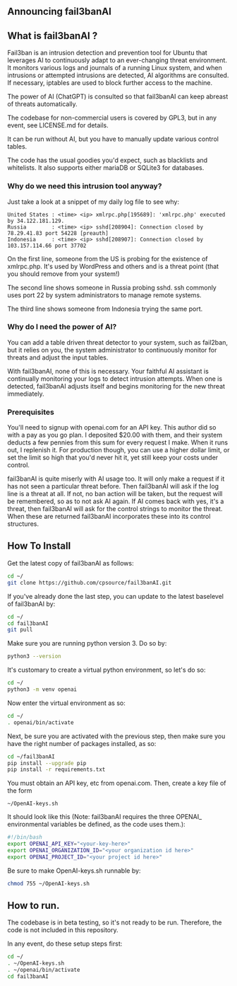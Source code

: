 ## Announcing fail3banAI

## What is fail3banAI ?

Fail3ban is an intrusion detection and prevention tool for Ubuntu that leverages AI to continuously adapt to an ever-changing threat environment. It monitors various logs and journals of a running Linux system, and when intrusions or attempted intrusions are detected, AI algorithms are consulted. If necessary, iptables are used to block further access to the machine.

The power of AI (ChatGPT) is consulted so that fail3banAI can keep abreast of threats automatically.

The codebase for non-commercial users is covered by GPL3, but in any event, see LICENSE.md for details.

It can be run without AI, but you have to manually update various control tables.

The code has the usual goodies you'd expect, such as blacklists and whitelists. It also supports
either mariaDB or SQLite3 for databases.

### Why do we need this intrusion tool anyway?

Just take a look at a snippet of my daily log file to see why:

```
United States : <time> <ip> xmlrpc.php[195689]: 'xmlrpc.php' executed by 34.122.181.129.
Russia        : <time> <ip> sshd[208904]: Connection closed by 78.29.41.83 port 54228 [preauth]
Indonesia     : <time> <ip> sshd[208907]: Connection closed by 103.157.114.66 port 37702
```

On the first line, someone from the US is probing for the existence of xmlrpc.php. It's used by WordPress
and others and is a threat point (that you should remove from your system!)

The second line shows someone in Russia probing sshd. ssh commonly uses port 22 by system administrators
to manage remote systems.

The third line shows someone from Indonesia trying the same port.

### Why do I need the power of AI?

You can add a table driven threat detector to your system, such as fail2ban, but it relies on
you, the system administrator to continuously monitor for threats and adjust the input tables.

With fail3banAI, none of this is necessary. Your faithful AI assistant is continually monitoring
your logs to detect intrusion attempts. When one is detected, fail3banAI adjusts itself and
begins monitoring for the new threat immediately.

### Prerequisites

You'll need to signup with openai.com for an API key. This author did so with a pay as you go plan. I deposited
$20.00 with them, and their system deducts a few pennies from this sum for every request I make.
When it runs out, I replenish it. For production though, you can use a higher dollar limit, or set the limit so high that you'd never hit it, yet still keep your costs under control.

fail3banAI is quite miserly with AI usage too. It will only make a request if it has not seen a particular threat
before. Then fail3banAI will ask if the log line is a threat at all. If not, no ban action will be taken, but the
request will be remembered, so as to not ask AI again. If AI comes back with yes, it's a threat, then fail3banAI
will ask for the control strings to monitor the threat. When these are returned fail3banAI incorporates
these into its control structures.

## How To Install

Get the latest copy of fail3banAI as follows:

```bash
cd ~/
git clone https://github.com/cpsource/fail3banAI.git
```

If you've already done the last step, you can update to the latest baselevel of fail3banAI by:

```bash
cd ~/
cd fail3banAI
git pull
```

Make sure you are running python version 3. Do so by:

```bash
python3 --version
```

It's customary to create a virtual python environment, so let's do so:

```bash
cd ~/
python3 -m venv openai
```

Now enter the virtual environment as so:

```bash
cd ~/
. openai/bin/activate
```

Next, be sure you are activated with the previous step, then
make sure you have the right number of packages installed, as so:

```bash
cd ~/fail3banAI
pip install --upgrade pip
pip install -r requirements.txt
```

You must obtain an API key, etc from openai.com. Then, create a key file of the form

```
~/OpenAI-keys.sh
```

It should look like this (Note: fail3banAI requires the three OPENAI_ environmental variables
be defined, as the code uses them.):

```bash
#!/bin/bash
export OPENAI_API_KEY="<your-key-here>"
export OPENAI_ORGANIZATION_ID="<your organization id here>"
export OPENAI_PROJECT_ID="<your project id here>"
```

Be sure to make OpenAI-keys.sh runnable by:

```bash
chmod 755 ~/OpenAI-keys.sh
```

## How to run.

The codebase is in beta testing, so it's not ready to be run. Therefore, the code is not included
in this repository.

In any event, do these setup steps first:

```bash
cd ~/
. ~/OpenAI-keys.sh
. ~/openai/bin/activate
cd fail3banAI
```

